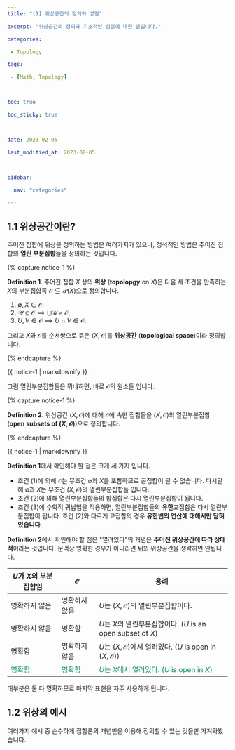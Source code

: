 ```yaml
---
title: "[1] 위상공간의 정의와 성질"                 

excerpt: "위상공간의 정의와 기초적인 성질에 대한 글입니다."    

categories:                              

 - Topology

tags:                                

 - [Math, Topology]



toc: true

toc_sticky: true



date: 2023-02-05

last_modified_at: 2023-02-05



sidebar:

  nav: "categories"

---
```




## 1.1 위상공간이란?

주어진 집합에 위상을 정의하는 방법은 여러가지가 있으나, 정석적인 방법은 주어진 집합의 **열린 부분집합**들을 정의하는 것입니다. 

{% capture notice-1 %}

**Definition 1**. 주어진 집합 $X$ 상의 **위상** (**topolopgy** on $X$)은 다음 세 조건을 만족하는 $X$의 부분집합족 $\mathcal O \subseteq \mathcal P(X)$으로 정의합니다.

1. $\emptyset, X \in \mathcal O$.
2. $\mathscr U \subseteq \mathcal O \implies \bigcup \mathscr U \in \mathcal O$,
3. $U,V \in \mathcal O \implies U\cap V \in \mathcal O$.

그리고 $X$와 $\mathcal O$를 순서쌍으로 묶은 $(X,\mathcal O)$를 **위상공간** (**topological space**)이라 정의합니다. 

{% endcapture %}

<div class="notice--info">{{ notice-1 | markdownify }}</div>


그럼 열린부분집합들은 뭐냐하면, 바로 $\mathcal O$의 원소들 입니다.

{% capture notice-1 %}

**Definition 2**. 위상공간 $(X,\mathcal O)$에 대해 $\mathcal O$에 속한 집합들을 $(X,\mathcal O)$의 열린부분집합 (**open subsets of $(X,\mathcal O)$**)으로 정의합니다. 

{% endcapture %}

<div class="notice--info">{{ notice-1 | markdownify }}</div>

**Definition 1**에서 확인해야 할 점은 크게 세 가지 입니다. 

- 조건 (1)에 의해 $\mathcal O$는 무조건 $\emptyset$과 $X$를 포함하므로 공집합이 될 수 없습니다. 다시말해 $\emptyset$과 $X$는 무조건 $(X,\mathcal O)$의 열린부분집합들 입니다.
- 조건 (2)에 의해 열린부분집합들의 합집합은 다시 열린부분집합이 됩니다. 
- 조건 (3)에 수학적 귀납법을 적용하면, 열린부분집합들의 **유한**교집합은 다시 열린부분집합이 됩니다. 조건 (2)와 다르게 교집합의 경우 **유한번의 연산에 대해서만 닫혀있습니다**. 

**Definition 2**에서 확인해야 할 점은 "열려있다"의 개념은 **주어진 위상공간에 따라 상대적**이라는 것입니다. 문맥상 명확한 경우가 아니라면 뒤의 위상공간을 생략하면 안됩니다. 

<div align="center">

| $U$가 $X$의 부분집합임 | $\mathcal O$  | 용례                                                         |
| ---------------------- | ------------- | ------------------------------------------------------------ |
| 명확하지 않음          | 명확하지 않음 | $U$는 $(X,\mathcal O)$의 열린부분집합이다.                   |
| 명확하지 않음          | 명확함        | $U$는 $X$의 열린부분집합이다. ($U$ is an open subset of $X$) |
| 명확함                 | 명확하지 않음 | $U$는 $(X,\mathcal O)$에서 열려있다. ($U$ is open in $(X,\mathcal O)$) |
| <span style="color: #088A68"> 명확함 </span>                 | <span style="color: #088A68"> 명확함 </span>         | <span style="color: #088A68"> $U$는 $X$에서 열려있다. ($U$ is open in $X$)     </span>           |
</div>

대부분은 둘 다 명확하므로 마지막 표현을 자주 사용하게 됩니다. 

## 1.2 위상의 예시

여러가지 예시 중 순수하게 집합론의 개념만을 이용해 정의할 수 있는 것들만 가져와봤습니다.

